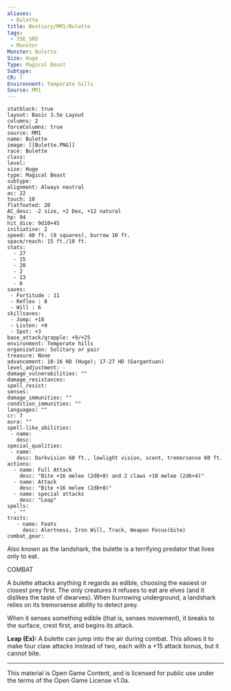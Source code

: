 ```yaml
---
aliases:
 - Bulette
title: Bestiary/MM1/Bulette
tags: 
 - 35E_SRD
 - Monster
Monster: Bulette
Size: Huge
Type: Magical Beast
Subtype: 
CR: 7
Environnent: Temperate hills
Source: MM1
---
```


```statblock
statblock: true
layout: Basic 3.5e Layout
columns: 2
forceColumns: true
source: MM1 
name: Bulette
image: [[Bulette.PNG]]
race: Bulette
class: 
level: 
size: Huge
type: Magical Beast
subtype: 
alignment: Always neutral
ac: 22
touch: 10
flatfooted: 20
AC_desc: -2 size, +2 Dex, +12 natural
hp: 94
hit_dice: 9d10+45
initiative: 2
speed: 40 ft. (8 squares), burrow 10 ft.
space/reach: 15 ft./10 ft.
stats:
  - 27
  - 15
  - 20
  - 2
  - 13
  - 6
saves:
 - Fortitude : 11
 - Reflex : 8
 - Will : 6
skillsaves:
 - Jump: +18
 - Listen: +9
 - Spot: +3
base_attack/grapple: +9/+25
environment: Temperate hills
organization: Solitary or pair
treasure: None
advancement: 10-16 HD (Huge); 17-27 HD (Gargantuan)
level_adjustment: -
damage_vulnerabilities: ""
damage_resistances: 
spell_resist: 
senses: 
damage_immunities: ""
condition_immunities: ""
languages: ""
cr: 7
aura: ""
spell-like_abilities:
 - name: 
   desc: 
special_qualities:
 - name:
   desc: Darkvision 60 ft., lowlight vision, scent, tremorsense 60 ft.
actions:
  - name: Full Attack
    desc: "Bite +16 melee (2d8+8) and 2 claws +10 melee (2d6+4)"
  - name: Attack
    desc: "Bite +16 melee (2d8+8)"
  - name: special attacks
    desc: "Leap"
spells:
  - ""
traits:
   - name: Feats
     desc: Alertness, Iron Will, Track, Weapon Focus(bite)
combat_gear:  
```


Also known as the landshark, the bulette is a terrifying predator that lives only to eat.

COMBAT

A bulette attacks anything it regards as edible, choosing the easiest or closest prey first. The only creatures it refuses to eat are elves (and it dislikes the taste of dwarves). When burrowing underground, a landshark relies on its tremorsense ability to detect prey.

When it senses something edible (that is, senses movement), it breaks to the surface, crest first, and begins its attack.


**Leap (Ex):** A bulette can jump into the air during combat. This allows it to make four claw attacks instead of two, each with a +15 attack bonus, but it cannot bite.

---

This material is Open Game Content, and is licensed for public use under the terms of the Open Game License v1.0a.
